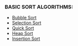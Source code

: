 ### BASIC SORT ALGORITHMS:
- [Bubble Sort]()
- [Selection Sort]()
- [Quick Sort]()
- [Heap Sort]()
- [Insertion Sort]()
